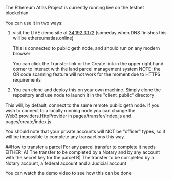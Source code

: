 The Ethereum Atlas Project is currently running live on the testnet blockchian

You can use it in two ways:
1) visit the LIVE demo site at <a href=http://34.192.3.172>34.192.3.172</a> (someday when DNS finishes
   this will be ethereumatlas.online)

   This is connected to public geth node, and should run on any modern browser

   You can click the Transfer link or the Create link in the upper right hand corner to interact with the land parcel management system
   NOTE: the QR code scanning feature will not work for the moment due to HTTPS requirements

2) You can clone and deploy this on your own machine. Simply clone the repository and use node to launch it in the "client_public" directory

  This will, by default, connect to the same remote public geth node. If you wish to connect to a locally running node you can change the Web3.providers.HttpProvider in pages/transfer/index.js and pages/create/index.js

  You should note that your private accounts will NOT be "officer" types, so it will be impossible to complete any transactions this way.



  ##How to transfer a parcel
  For any parcel transfer to complete it needs EITHER:
  A) The transfer to be completed by a Notary and by any account with the secret key for the parcel
  B) The transfer to be completed by a Notary account, a federal account and a Judicial account  

  You can watch the demo video to see how this can be done
